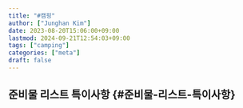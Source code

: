 ```yaml
---
title: "#캠핑"
author: ["Junghan Kim"]
date: 2023-08-20T15:06:00+09:00
lastmod: 2024-09-21T12:54:03+09:00
tags: ["camping"]
categories: ["meta"]
draft: false
---
```


## 준비물 리스트 특이사항 {#준비물-리스트-특이사항}
